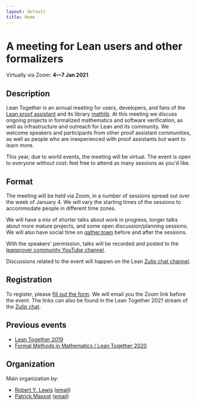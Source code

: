 ```yaml
---
layout: default
title: Home
---
```


# A meeting for Lean users and other formalizers

Virtually via Zoom: **4—7 Jan 2021**

## Description

Lean Together is an annual meeting for users, developers, and fans of the
[Lean proof assistant](https://leanprover.github.io)
and its library [mathlib](https://leanprover-community.github.io).
At this meeting we discuss ongoing projects in formalized mathematics and software verification,
as well as infrastructure and outreach for Lean and its community.
We welcome speakers and participants from other proof assistant communities,
as well as people who are inexperienced with proof assistants but want to learn more.

This year, due to world events, the meeting will be virtual.
The event is open to everyone without cost: feel free to attend as many
sessions as you'd like.

## Format

The meeting will be held via Zoom, in a number of sessions spread out over the week of January 4.
We will vary the starting times of the sessions to accommodate people in different time zones.

We will have a mix of shorter talks about work in progress,
longer talks about more mature projects,
and some open discussion/planning sessions.
We will also have social time on [gather.town](https://www.gather.town/) before and after the sessions.

With the speakers' permission, talks will be recorded and posted to the
[leanprover community YouTube channel](https://www.youtube.com/channel/UCWe5B7Ikr0AI9727doEUxPg).

Discussions related to the event will happen on the Lean [Zulip chat channel](https://leanprover.zulipchat.com/).

## Registration

To register, please [fill out the form](https://forms.gle/a9x51G6oWebqseEf9).
We will email you the Zoom link before the event.
The links can also be found in the Lean Together 2021 stream of the [Zulip chat](https://leanprover.zulipchat.com/).

## Previous events

* [Lean Together 2019](https://lean-forward.github.io/lean-together/2019/)
* [Formal Methods in Mathematics / Lean Together 2020](https://www.andrew.cmu.edu/user/avigad/meetings/fomm2020/)


## Organization

Main organization by:
* [Robert Y. Lewis](https://robertylewis.com) ([email](mailto:r.y.lewis@vu.nl))
* [Patrick Massot](https://www.imo.universite-paris-saclay.fr/~pmassot/en/) ([email](mailto:patrick.massot@math.cnrs.fr))
